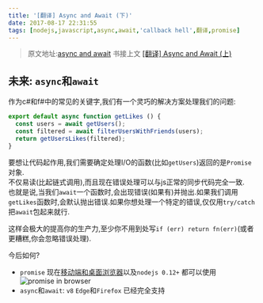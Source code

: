 ```yaml
---
title: '[翻译] Async and Await (下)'
date: 2017-08-17 22:31:55
tags: [nodejs,javascript,async,await,'callback hell',翻译,promise]
---
```


> 原文地址:[async and await](https://zeit.co/blog/async-and-await)
> 书接上文 [[翻译] Async and Await (上)]()


## 未来: `async`和`await`

作为c#和f#中的常见的关键字,我们有一个灵巧的解决方案处理我们的问题:

```js
export default async function getLikes () {
  const users = await getUsers();
  const filtered = await filterUsersWithFriends(users);
  return getUsersLikes(filtered);
}
```
要想让代码起作用,我们需要确定处理I/O的函数(比如`getUsers`)返回的是`Promise`对象.   
不仅易读(比起链式调用),而且现在错误处理可以与js正常的同步代码完全一致.   
也就是说,当我们`await`一个函数时,会出现错误(如果有)并抛出.如果我们调用`getLikes`函数时,会默认抛出错误.如果你想处理一个特定的错误,仅仅用`try/catch`把`await`包起来就行.   

这样会极大的提高你的生产力,至少你不用到处写`if (err) return fn(err)`(或者更糟糕,你会忽略错误处理).

今后如何?

- `promise` 现在[移动端和桌面浏览器](http://caniuse.com/#feat=promises)以及`nodejs 0.12+` 都可以使用
![promise in browser](https://ss.jiasucloud.com/blog/image/WX20170803-154609.png-p)
- `async`和`await`: `v8` `Edge`和`Firefox`  已经完全支持


[回调地狱]: https://twitter.com/dr4goonis/status/476617165463105536



